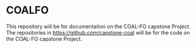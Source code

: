 # COALFO
This repository will be for documentation on the COAL-FO capstone Project.
The repositories in https://github.com/capstone-coal will be for the code on the COAL-FO capstone Project.

